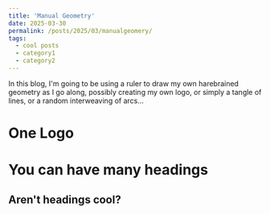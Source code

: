 ```yaml
---
title: 'Manual Geometry'
date: 2025-03-30
permalink: /posts/2025/03/manualgeomery/
tags:
  - cool posts
  - category1
  - category2
---
```


In this blog, I'm going to be using a ruler to draw my own harebrained geometry as I go along, possibly creating my own logo, or simply a tangle of lines, or a random interweaving of arcs...

One Logo
======

You can have many headings
======

Aren't headings cool?
------
